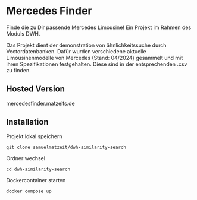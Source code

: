 # Mercedes Finder
Finde die zu Dir passende Mercedes Limousine! Ein Projekt im Rahmen des Moduls DWH.

Das Projekt dient der demonstration von ähnlichkeitssuche durch Vectordatenbanken. Dafür wurden verschiedene aktuelle Limousinenmodelle von Mercedes (Stand: 04/2024) gesammelt und mit ihren Spezifikationen festgehalten. Diese sind in der entsprechenden .csv zu finden.

## Hosted Version
mercedesfinder.matzeits.de

## Installation
Projekt lokal speichern
```
git clone samuelmatzeit/dwh-similarity-search
```
Ordner wechsel
```
cd dwh-similarity-search
```
Dockercontainer starten
```
docker compose up
```
